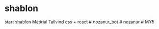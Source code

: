 # shablon
start shablon Matirial Tailvind css + react 
#   n o z a n u r _ b o t  
 #   n o z a n u r  
 #   M Y 5  
 